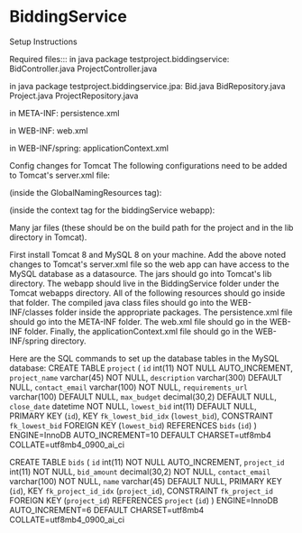 # BiddingService

Setup Instructions

Required files:::
in java package testproject.biddingservice:
BidController.java
ProjectController.java

in java package testproject.biddingservice.jpa:
Bid.java
BidRepository.java
Project.java
ProjectRepository.java

in META-INF:
persistence.xml

in WEB-INF:
web.xml

in WEB-INF/spring:
applicationContext.xml

Config changes for Tomcat
The following configurations need to be added to Tomcat's server.xml file:

(inside the GlobalNamingResources tag):
<Resource name="jdbc/biddingdbGlobal" auth="Container" type="javax.sql.DataSource"
               maxTotal="100" maxIdle="30" maxWaitMillis="10000"
               username="***username***" password="***password***" driverClassName="com.mysql.jdbc.Driver"
               url="jdbc:mysql://localhost:3306/bidding"/>

(inside the context tag for the biddingService webapp):
<ResourceLink name="jdbc/biddingdb"
                global="jdbc/biddingdbGlobal"
                auth="Container"
                type="javax.sql.DataSource">
		</ResourceLink>

Many jar files (these should be on the build path for the 
project and in the lib directory in Tomcat).

First install Tomcat 8 and MySQL 8 on your machine.  Add the above noted changes to
Tomcat's server.xml file so the web app can have access to the MySQL database as a 
datasource. The jars should go into Tomcat's lib directory. The webapp should live in 
the BiddingService folder under the Tomcat webapps directory. All of the following 
resources should go inside that folder. The compiled java class files should go into 
the WEB-INF/classes folder inside the appropriate packages.  The persistence.xml file 
should go into the META-INF folder. The web.xml file should go in the WEB-INF folder. 
Finally, the applicationContext.xml file should go in the WEB-INF/spring directory.

Here are the SQL commands to set up the database tables in the MySQL database:
CREATE TABLE `project` (
  `id` int(11) NOT NULL AUTO_INCREMENT,
  `project_name` varchar(45) NOT NULL,
  `description` varchar(300) DEFAULT NULL,
  `contact_email` varchar(100) NOT NULL,
  `requirements_url` varchar(100) DEFAULT NULL,
  `max_budget` decimal(30,2) DEFAULT NULL,
  `close_date` datetime NOT NULL,
  `lowest_bid` int(11) DEFAULT NULL,
  PRIMARY KEY (`id`),
  KEY `fk_lowest_bid_idx` (`lowest_bid`),
  CONSTRAINT `fk_lowest_bid` FOREIGN KEY (`lowest_bid`) REFERENCES `bids` (`id`)
) ENGINE=InnoDB AUTO_INCREMENT=10 DEFAULT CHARSET=utf8mb4 COLLATE=utf8mb4_0900_ai_ci

CREATE TABLE `bids` (
  `id` int(11) NOT NULL AUTO_INCREMENT,
  `project_id` int(11) NOT NULL,
  `bid_amount` decimal(30,2) NOT NULL,
  `contact_email` varchar(100) NOT NULL,
  `name` varchar(45) DEFAULT NULL,
  PRIMARY KEY (`id`),
  KEY `fk_project_id_idx` (`project_id`),
  CONSTRAINT `fk_project_id` FOREIGN KEY (`project_id`) REFERENCES `project` (`id`)
) ENGINE=InnoDB AUTO_INCREMENT=6 DEFAULT CHARSET=utf8mb4 COLLATE=utf8mb4_0900_ai_ci
